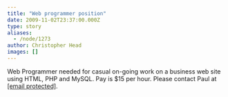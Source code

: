 ```yaml
---
title: "Web programmer position"
date: 2009-11-02T23:37:00.000Z
type: story
aliases:
  - /node/1273
author: Christopher Head
images: []
---
```


<div class="field field-name-body field-type-text-with-summary field-label-hidden"><div class="field-items"><div class="field-item even"><p>Web Programmer needed for casual on-going work on a business web site using HTML, PHP and MySQL. Pay is $15 per hour.&#xA0;Please contact Paul at <a href="/cdn-cgi/l/email-protection#3d685c4e55524d7d5c5251135e5250"><span class="__cf_email__" data-cfemail="cf9aaebca7a0bf8faea0a3e1aca0a2">[email&#xA0;protected]</span></a>.</p>
</div></div></div>    <footer>
          </footer>